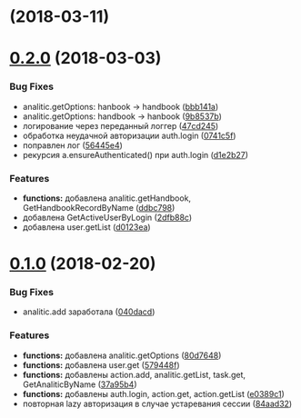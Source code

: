<a name=""></a>
#  (2018-03-11)



<a name="0.2.0"></a>
# [0.2.0](https://github.com/popstas/planfix-go/compare/0.1.0...0.2.0) (2018-03-03)


### Bug Fixes

* analitic.getOptions: hanbook -> handbook ([bbb141a](https://github.com/popstas/planfix-go/commit/bbb141a))
* analitic.getOptions: handbook -> hanbook ([9b8537b](https://github.com/popstas/planfix-go/commit/9b8537b))
* логирование через переданный логгер ([47cd245](https://github.com/popstas/planfix-go/commit/47cd245))
* обработка неудачной авторизации auth.login ([0741c5f](https://github.com/popstas/planfix-go/commit/0741c5f))
* поправлен лог ([56445e4](https://github.com/popstas/planfix-go/commit/56445e4))
* рекурсия a.ensureAuthenticated() при auth.login ([d1e2b27](https://github.com/popstas/planfix-go/commit/d1e2b27))


### Features

* **functions:** добавлена analitic.getHandbook, GetHandbookRecordByName ([ddbc798](https://github.com/popstas/planfix-go/commit/ddbc798))
* добавлена GetActiveUserByLogin ([2dfb88c](https://github.com/popstas/planfix-go/commit/2dfb88c))
* добавлена user.getList ([d0123ea](https://github.com/popstas/planfix-go/commit/d0123ea))



<a name="0.1.0"></a>
# [0.1.0](https://github.com/popstas/planfix-go/compare/e0389c1...0.1.0) (2018-02-20)


### Bug Fixes

* analitic.add заработала ([040dacd](https://github.com/popstas/planfix-go/commit/040dacd))


### Features

* **functions:** добавлена analitic.getOptions ([80d7648](https://github.com/popstas/planfix-go/commit/80d7648))
* **functions:** добавлена user.get ([579448f](https://github.com/popstas/planfix-go/commit/579448f))
* **functions:** добавлены action.add, analitic.getList, task.get, GetAnaliticByName ([37a95b4](https://github.com/popstas/planfix-go/commit/37a95b4))
* **functions:** добавлены auth.login, action.get, action.getList ([e0389c1](https://github.com/popstas/planfix-go/commit/e0389c1))
* повторная lazy авторизация в случае устаревания сессии ([84aad32](https://github.com/popstas/planfix-go/commit/84aad32))



